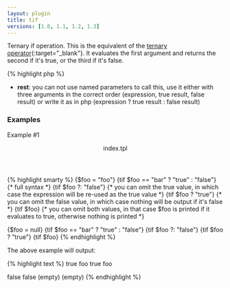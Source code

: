 ```yaml
---
layout: plugin
title: tif
versions: [1.0, 1.1, 1.2, 1.3]
---
```


Ternary if operation. This is the equivalent of the [ternary operator](http://uk2.php.net/ternary#language.operators.comparison.ternary){:target="_blank"}. It evaluates the first argument and returns the second if it's true, or the third if it's false.
<div class="code-box">
{% highlight php %}
<?php
tif(array $rest)
{% endhighlight %}
</div>

* **rest**: you can not use named parameters to call this, use it either with three arguments in the correct order (expression, true result, false result) or write it as in php (expression ? true result : false result)

### Examples
Example #1
<div class="code-box">
<header>index.tpl</header>
{% highlight smarty %}
{$foo = "foo"}
{tif $foo == "bar" ? "true" : "false"} {* full syntax *}
{tif $foo ?: "false"} {* you can omit the true value, in which case the expression will be re-used as the true value *}
{tif $foo ? "true"} {* you can omit the false value, in which case nothing will be output if it's false *}
{tif $foo} {* you can omit both values, in that case $foo is printed if it evaluates to true, otherwise nothing is printed *}
 
{$foo = null}
{tif $foo == "bar" ? "true" : "false"}
{tif $foo ?: "false"}
{tif $foo ? "true"}
{tif $foo}
{% endhighlight %}
</div>

The above example will output:
<div class="code-box">
{% highlight text %}
true
foo
true
foo

false
false
(empty)
(empty)
{% endhighlight %}
</div>